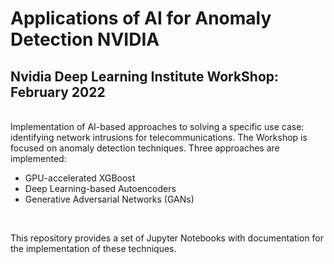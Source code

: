 # Applications of AI for Anomaly Detection NVIDIA
## Nvidia Deep Learning Institute WorkShop: February 2022
<br />
Implementation of AI-based approaches to solving a specific use case: identifying network intrusions for telecommunications. The Workshop is focused on anomaly detection techniques. Three approaches are implemented:
<br />

- GPU-accelerated XGBoost
- Deep Learning-based Autoencoders
- Generative Adversarial Networks (GANs) 
<br />

This repository provides a set of Jupyter Notebooks with documentation for the implementation of these techniques.
